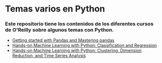 # Temas varios en Python
### Este repositorio tiene los contenidos de los diferentes cursos de O'Reilly sobre algunos temas con Python.

- [Getting started with Pandas and Mastering pandas](Pandas/README.md)
- [Hands-on Machine Learning with Python: Classification and Regression](ML+Python_Classification/README.md)
- [Hands-on Machine Learning with Python: Clustering, Dimension Reduction, and Time Series Analysis](ML+Python_Clustering/README.md)
